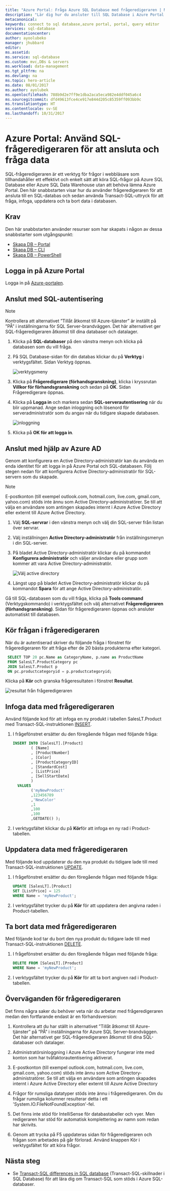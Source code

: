 ```yaml
---
title: "Azure Portal: Fråga Azure SQL Database med frågeredigeraren | Microsoft Docs"
description: "Lär dig hur du ansluter till SQL Database i Azure Portal med hjälp av SQL-frågeredigeraren. Kör sedan Transact-SQL-uttryck (T-SQL) för att skicka frågor och redigera data."
metacanonical: 
keywords: connect to sql database,azure portal, portal, query editor
services: sql-database
documentationcenter: 
author: ayoolubeko
manager: jhubbard
editor: 
ms.assetid: 
ms.service: sql-database
ms.custom: mvc,DBs & servers
ms.workload: data-management
ms.tgt_pltfrm: na
ms.devlang: na
ms.topic: hero-article
ms.date: 08/01/2017
ms.author: ayolubek
ms.openlocfilehash: 788b9d2e7ff9e1dba2aca5eca982e4ddf045a6c4
ms.sourcegitcommit: dfd49613fce4ce917e844d205c85359ff093bb9c
ms.translationtype: HT
ms.contentlocale: sv-SE
ms.lasthandoff: 10/31/2017
---
```

# <a name="azure-portal-use-the-sql-query-editor-to-connect-and-query-data"></a>Azure Portal: Använd SQL-frågeredigeraren för att ansluta och fråga data

SQL-frågeredigeraren är ett verktyg för frågor i webbläsare som tillhandahåller ett effektivt och enkelt sätt att köra SQL-frågor på Azure SQL Database eller Azure SQL Data Warehouse utan att behöva lämna Azure Portal. Den här snabbstarten visar hur du använder frågeredigeraren för att ansluta till en SQL-databas och sedan använda Transact-SQL-uttryck för att fråga, infoga, uppdatera och ta bort data i databasen. 

## <a name="prerequisites"></a>Krav

Den här snabbstarten använder resurser som har skapats i någon av dessa snabbstarter som utgångspunkt:

- [Skapa DB – Portal](sql-database-get-started-portal.md)
- [Skapa DB – CLI](sql-database-get-started-cli.md)
- [Skapa DB – PowerShell](sql-database-get-started-powershell.md)


## <a name="log-in-to-the-azure-portal"></a>Logga in på Azure Portal

Logga in på [Azure-portalen](https://portal.azure.com/).


## <a name="connect-using-sql-authentication"></a>Anslut med SQL-autentisering
> [!NOTE]
> Kontrollera att alternativet ”Tillåt åtkomst till Azure-tjänster” är inställt på ”PÅ” i inställningarna för SQL Server-brandväggen. Det här alternativet ger SQL-frågeredigeraren åtkomst till dina databaser och datalager.

1. Klicka på **SQL-databaser** på den vänstra menyn och klicka på databasen som du vill fråga.

2. På SQL Database-sidan för din databas klickar du på **Verktyg** i verktygsfältet. Sidan Verktyg öppnas.

    ![verktygsmeny](./media/sql-database-connect-query-portal/tools-menu.png)

3. Klicka på **Frågeredigerare (förhandsgranskning)**, klicka i kryssrutan **Villkor för förhandsgranskning** och sedan på **OK**. Sidan Frågeredigerare öppnas.

4. Klicka på **Logga in** och markera sedan **SQL-serverautentisering** när du blir uppmanad. Ange sedan inloggning och lösenord för serveradministratör som du angav när du tidigare skapade databasen.

    ![inloggning](./media/sql-database-connect-query-portal/login-menu.png) 

5. Klicka på **OK för att logga in**.


## <a name="connect-using-azure-ad"></a>Anslut med hjälp av Azure AD

Genom att konfigurera en Active Directory-administratör kan du använda en enda identitet för att logga in på Azure Portal och SQL-databasen. Följ stegen nedan för att konfigurera Active Directory-administratör för SQL-servern som du skapade.

> [!NOTE]
> E-postkonton (till exempel outlook.com, hotmail.com, live.com, gmail.com, yahoo.com) stöds inte ännu som Active Directory-administratörer. Se till att välja en användare som antingen skapades internt i Azure Active Directory eller externt till Azure Active Directory.

1. Välj **SQL-servrar** i den vänstra menyn och välj din SQL-server från listan över servrar.

2. Välj inställningen **Active Directory-administratör** från inställningsmenyn i din SQL-server.

3. På bladet Active Directory-administratör klickar du på kommandot **Konfigurera administratör** och väljer användare eller grupp som kommer att vara Active Directory-administratör.

    ![Välj active directory](./media/sql-database-connect-query-portal/select-active-directory.png) 

4. Längst upp på bladet Active Directory-administratör klickar du på kommandot **Spara** för att ange Active Directory-administratör.

Gå till SQL-databasen som du vill fråga, klicka på **Tools command** (Verktygskommando) i verktygsfältet och välj alternativet **Frågeredigeraren (förhandsgranskning)**. Sidan för frågeredigeraren öppnas och ansluter automatiskt till databasen.


## <a name="run-query-using-query-editor"></a>Kör frågan i frågeredigeraren

När du är autentiserad skriver du följande fråga i fönstret för frågeredigeraren för att fråga efter de 20 bästa produkterna efter kategori.

```sql
 SELECT TOP 20 pc.Name as CategoryName, p.name as ProductName
 FROM SalesLT.ProductCategory pc
 JOIN SalesLT.Product p
 ON pc.productcategoryid = p.productcategoryid;
```

Klicka på **Kör** och granska frågeresultaten i fönstret **Resultat**.

![resultat från frågeredigeraren](./media/sql-database-connect-query-portal/query-editor-results.png)

## <a name="insert-data-using-query-editor"></a>Infoga data med frågeredigeraren

Använd följande kod för att infoga en ny produkt i tabellen SalesLT.Product med Transact-SQL-instruktionen [INSERT](https://msdn.microsoft.com/library/ms174335.aspx).

1. I frågefönstret ersätter du den föregående frågan med följande fråga:

   ```sql
   INSERT INTO [SalesLT].[Product]
           ( [Name]
           , [ProductNumber]
           , [Color]
           , [ProductCategoryID]
           , [StandardCost]
           , [ListPrice]
           , [SellStartDate]
           )
     VALUES
           ('myNewProduct'
           ,123456789
           ,'NewColor'
           ,1
           ,100
           ,100
           ,GETDATE() );
   ```

2. I verktygsfältet klickar du på **Kör**för att infoga en ny rad i Product-tabellen.

## <a name="update-data-using-query-editor"></a>Uppdatera data med frågeredigeraren

Med följande kod uppdaterar du den nya produkt du tidigare lade till med Transact-SQL-instruktionen [UPDATE](https://msdn.microsoft.com/library/ms177523.aspx).

1. I frågefönstret ersätter du den föregående frågan med följande fråga:

   ```sql
   UPDATE [SalesLT].[Product]
   SET [ListPrice] = 125
   WHERE Name = 'myNewProduct';
   ```

2. I verktygsfältet trycker du på **Kör** för att uppdatera den angivna raden i Product-tabellen.

## <a name="delete-data-using-query-editor"></a>Ta bort data med frågeredigeraren

Med följande kod tar du bort den nya produkt du tidigare lade till med Transact-SQL-instruktionen [DELETE](https://msdn.microsoft.com/library/ms189835.aspx).

1. I frågefönstret ersätter du den föregående frågan med följande fråga:

   ```sql
   DELETE FROM [SalesLT].[Product]
   WHERE Name = 'myNewProduct';
   ```

2. I verktygsfältet trycker du på **Kör** för att ta bort angiven rad i Product-tabellen.


## <a name="query-editor-considerations"></a>Överväganden för frågeredigeraren

Det finns några saker du behöver veta när du arbetar med frågeredigeraren medan den fortfarande endast är en förhandsversion:

1. Kontrollera att du har ställt in alternativet ”Tillåt åtkomst till Azure-tjänster” på ”PÅ” i inställningarna för Azure SQL Server-brandväggen. Det här alternativet ger SQL-frågeredigeraren åtkomst till dina SQL-databaser och datalager.

2. Administratörsinloggning i Azure Active Directory fungerar inte med konton som har tvåfaktorautentisering aktiverat. 

3. E-postkonton (till exempel outlook.com, hotmail.com, live.com, gmail.com, yahoo.com) stöds inte ännu som Active Directory-administratörer. Se till att välja en användare som antingen skapades internt i Azure Active Directory eller externt till Azure Active Directory

4. Frågor för rumsliga datatyper stöds inte ännu i frågeredigeraren. Om du frågar rumsliga kolumner resulterar detta i ett 'System.IO.FileNotFoundException'-fel.

5. Det finns inte stöd för IntelliSense för databastabeller och vyer. Men redigeraren har stöd för automatisk komplettering av namn som redan har skrivits. 

6. Genom att trycka på F5 uppdateras sidan för frågeredigeraren och frågan som arbetades på går förlorad. Använd knappen Kör i verktygsfältet för att köra frågor.


## <a name="next-steps"></a>Nästa steg

- Se [Transact-SQL differences in SQL database](sql-database-transact-sql-information.md) (Transact-SQL-skillnader i SQL Database) för att lära dig om Transact-SQL som stöds i Azure SQL-databaser.
